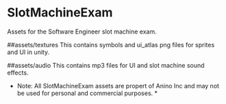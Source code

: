 # SlotMachineExam
Assets for the Software Engineer slot machine exam. 

##assets/textures
This contains symbols and ui_atlas png files for sprites and UI in unity.

##assets/audio
This contains mp3 files for UI and slot machine sound effects.


* Note: All SlotMachineExam assets are propert of Anino Inc and may not be used for personal and commercial purposes. *
